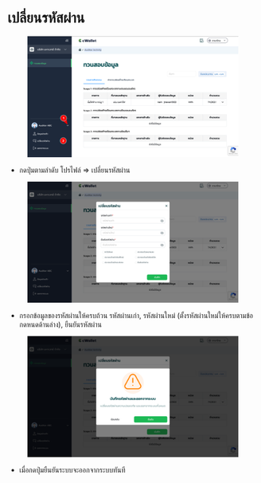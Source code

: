 # เปลี่ยนรหัสผ่าน

<figure><img src="../.gitbook/assets/image (51).png" alt=""><figcaption></figcaption></figure>

* กดปุ่มตามลำดับ โปรไฟล์ => เปลี่ยนรหัสผ่าน



<figure><img src="../.gitbook/assets/image (123).png" alt=""><figcaption></figcaption></figure>

* กรอกข้อมูลของรหัสผ่านให้ครบถ้วน รหัสผ่านเก่า, รหัสผ่านใหม่ (ตั้งรหัสผ่านใหม่ให้ครบตามข้อกดหนดด้านล่าง), ยืนยันรหัสผ่าน



<figure><img src="../.gitbook/assets/image (145).png" alt=""><figcaption></figcaption></figure>

* เมื่อกดปุ่มยืนยันระบบจะออกจากระบบทันที
